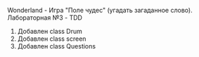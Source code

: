 Wonderland - Игра "Поле чудес" (угадать загаданное слово).
Лабораторная №3 - TDD
1) Добавлен class Drum
2) Добавлен class screen
2) Добавлен class Questions
